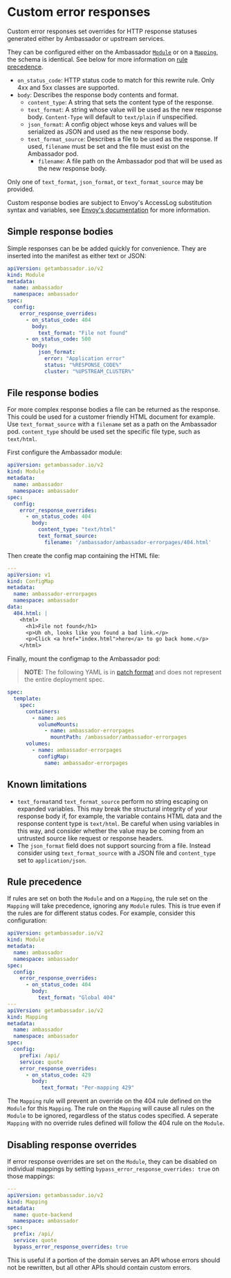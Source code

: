 # Custom error responses

Custom error responses set overrides for HTTP response statuses generated either
by Ambassador or upstream services.

They can be configured either on the Ambassador
[`Module`](../ambassador)
or on a [`Mapping`](../../using/intro-mappings/), the schema is identical. See
below for more information on [rule precedence](#rule-precedence).

- `on_status_code`: HTTP status code to match for this rewrite
  rule. Only 4xx and 5xx classes are supported.
- `body`: Describes the response body contents and format.
  + `content_type`: A string that sets the content type of the
    response.
  + `text_format`: A string whose value will be used as the new
    response body. `Content-Type` will default to `text/plain` if
    unspecified.
  + `json_format`: A config object whose keys and values will be
    serialized as JSON and used as the new response body.
  + `text_format_source`: Describes a file to be used as the
    response. If used, `filename` must be set and the file must exist
    on the Ambassador pod.
    * `filename`: A file path on the Ambassador pod that will be used
      as the new response body.

Only one of `text_format`, `json_format`, or `text_format_source` may be provided.

Custom response bodies are subject to Envoy's AccessLog substitution syntax
and variables, see [Envoy's documentation](https://www.envoyproxy.io/docs/envoy/latest/configuration/observability/access_log/usage#config-access-log-format-strings) for more information.

## Simple response bodies

Simple responses can be be added quickly for convenience. They are inserted into
the manifest as either text or JSON:

```yaml
apiVersion: getambassador.io/v2
kind: Module
metadata:
  name: ambassador
  namespace: ambassador
spec:
  config:
    error_response_overrides:
      - on_status_code: 404
        body:
          text_format: "File not found"
      - on_status_code: 500
        body:
          json_format:
            error: "Application error"
            status: "%RESPONSE_CODE%"
            cluster: "%UPSTREAM_CLUSTER%"
```
## File response bodies

For more complex response bodies a file can be returned as the response.
This could be used for a customer friendly HTML document for example.  Use
`text_format_source` with a `filename` set as a path on the Ambassador pod.
`content_type` should be used set the specific file type, such as `text/html`.

First configure the Ambassador module:

```yaml
apiVersion: getambassador.io/v2
kind: Module
metadata:
  name: ambassador
  namespace: ambassador
spec:
  config:
    error_response_overrides:
      - on_status_code: 404
        body:
          content_type: "text/html"
          text_format_source:
            filename: '/ambassador/ambassador-errorpages/404.html'
```

Then create the config map containing the HTML file:

```yaml
---
apiVersion: v1
kind: ConfigMap
metadata:
  name: ambassador-errorpages
  namespace: ambassador
data:
  404.html: |
    <html>
      <h1>File not found</h1>
      <p>Uh oh, looks like you found a bad link.</p>
      <p>Click <a href="index.html">here</a> to go back home.</p>
    </html>
```

Finally, mount the configmap to the Ambassador pod:

> **NOTE:** The following YAML is in [patch format](https://kubernetes.io/docs/tasks/manage-kubernetes-objects/update-api-object-kubectl-patch/)
and does not represent the entire deployment spec.

```yaml
spec:
  template:
    spec:
      containers:
        - name: aes
          volumeMounts:
            - name: ambassador-errorpages
              mountPath: /ambassador/ambassador-errorpages
      volumes:
        - name: ambassador-errorpages
          configMap:
            name: ambassador-errorpages
```

## Known limitations

- `text_format`and `text_format_source` perform no string
escaping on expanded variables. This may break the structural integrity of your
response body if, for example, the variable contains HTML data and the response
content type is `text/html`. Be careful when using variables in this way, and
consider whether the value may be coming from an untrusted source like request
or response headers.
- The `json_format` field does not support sourcing from a file. Instead
consider using `text_format_source` with a JSON file and `content_type` set to
`application/json`.

## Rule precedence

If rules are set on both the `Module` and on a `Mapping`, the rule set on
the `Mapping` will take precedence, ignoring any `Module` rules. This is true
even if the rules are for different status codes. For example, consider this
configuration:

```yaml
apiVersion: getambassador.io/v2
kind: Module
metadata:
  name: ambassador
  namespace: ambassador
spec:
  config:
    error_response_overrides:
      - on_status_code: 404
        body:
          text_format: "Global 404"
---
apiVersion: getambassador.io/v2
kind: Mapping
metadata:
  name: ambassador
  namespace: ambassador
spec:
  config:
    prefix: /api/
    service: quote
    error_response_overrides:
      - on_status_code: 429
        body:
           text_format: "Per-mapping 429"
```
The `Mapping` rule will prevent an override on the 404 rule defined on the
`Module` for this `Mapping`. The rule on the `Mapping` will cause all rules on
the `Module` to be ignored, regardless of the status codes specified. A seperate
`Mapping` with no override rules defined will follow the 404 rule on the `Module`.

## Disabling response overrides

If error response overrides are set on the `Module`, they can be disabled on
individual mappings by setting
`bypass_error_response_overrides: true` on those mappings:

```yaml
---
apiVersion: getambassador.io/v2
kind: Mapping
metadata:
  name: quote-backend
  namespace: ambassador
spec:
  prefix: /api/
  service: quote
  bypass_error_response_overrides: true
```

This is useful if a portion of the domain serves an API whose errors should not
be rewritten, but all other APIs should contain custom errors.
